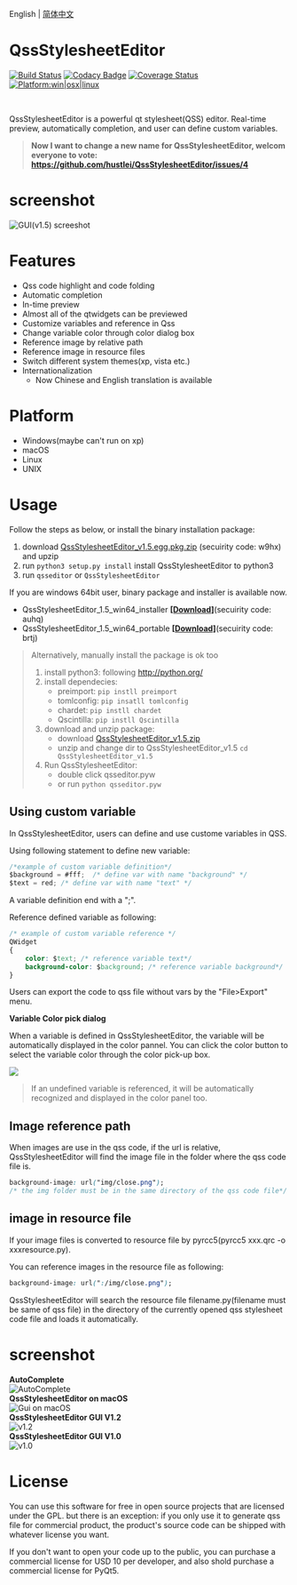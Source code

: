 English | [简体中文](readme_zh-CN.md)

# QssStylesheetEditor

[![Build Status](https://api.travis-ci.com/hustlei/QssStylesheetEditor.svg?branch=master)](https://travis-ci.com/hustlei/QssStylesheetEditor)
[![Codacy Badge](https://api.codacy.com/project/badge/Grade/220d511b3ab146d0b03fef0245e00525)](https://www.codacy.com/manual/hustlei/QssStylesheetEditor?utm_source=github.com&amp;utm_medium=referral&amp;utm_content=hustlei/QssStylesheetEditor&amp;utm_campaign=Badge_Grade)
[![Coverage Status](https://coveralls.io/repos/github/hustlei/QssStylesheetEditor/badge.svg?branch=master)](https://coveralls.io/github/hustlei/QssStylesheetEditor?branch=master)
[<img alt="Platform:win|osx|linux" src="https://raw.githubusercontent.com/hustlei/QssStylesheetEditor/master/docs/assets/badge/platform.svg?sanitize=true" onerror="this.src='https://hustlei.github.io/assets/badge/platform.svg';this.onerror=null" />](https://travis-ci.com/hustlei/QssStylesheetEditor)

<br>

QssStylesheetEditor is a powerful qt stylesheet(QSS) editor.
Real-time preview, automatically completion, and user can define custom variables.


> **Now I want to change a new name for QssStylesheetEditor, welcom everyone to vote: <https://github.com/hustlei/QssStylesheetEditor/issues/4>**


# screenshot

![GUI(v1.5) screeshot](https://hustlei.github.io/software/QssStylesheetEditor/screenshot/en/QssStylesheetEditor_v1.5.png  "GUI(v1.5)")

# Features

+ Qss code highlight and code folding
+ Automatic completion
+ In-time preview
+ Almost all of the qtwidgets can be previewed
+ Customize variables and reference in Qss
+ Change variable color through color dialog box
+ Reference image by relative path
+ Reference image in resource files
+ Switch different system themes(xp, vista etc.)
+ Internationalization
  + Now Chinese and English translation is available

# Platform

+ Windows(maybe can't run on xp)
+ macOS
+ Linux
+ UNIX


# Usage

Follow the steps as below, or install the binary installation package:

1. download [QssStylesheetEditor_v1.5.egg.pkg.zip](https://pan.baidu.com/s/1ZFvbbropak1FbFhllYJ1Sw) (secuirity code: w9hx) and upzip
2. run `python3 setup.py install` install QssStylesheetEditor to python3
3. run `qsseditor` or `QssStylesheetEditor`

If you are windows 64bit user, binary package and installer is available now.

+ QssStylesheetEditor_1.5_win64_installer **[[Download]](https://pan.baidu.com/s/1Wd_j_KMBcI9JBY4qDgswMg)**(secuirity code: auhq)
+ QssStylesheetEditor_1.5_win64_portable  **[[Download]](https://pan.baidu.com/s/1cIValPom3TWRGdpwDlKtdw)**(secuirity code: brtj)


> Alternatively, manually install the package is ok too
> 
> 1. install python3: following <http://python.org/>
> 2. install dependecies:
>     - preimport: `pip instll preimport`
>     - tomlconfig: `pip insatll tomlconfig`
>     - chardet: `pip instll chardet`
>     - Qscintilla: `pip instll Qscintilla`
> 3. download and unzip package:
>     + download [QssStylesheetEditor_v1.5.zip](https://github.com/hustlei/QssStylesheetEditor/releases)
>     + unzip and change dir to QssStylesheetEditor_v1.5 `cd QssStylesheetEditor_v1.5`
> 4. Run QssStylesheetEditor:
>     + double click qsseditor.pyw
>     + or run `python qsseditor.pyw`


## Using custom variable 

In QssStylesheetEditor, users can define and use custome variables in QSS. 

Using following statement to define new variable:

~~~js
/*example of custom variable definition*/
$background = #fff;  /* define var with name "background" */
$text = red; /* define var with name "text" */
~~~

A variable definition end with a ";".

Reference defined variable as following:

~~~css
/* example of custom variable reference */
QWidget
{
    color: $text; /* reference variable text*/
    background-color: $background; /* reference variable background*/
}
~~~


Users can export the code to qss file without vars by the "File>Export" menu.


**Variable Color pick dialog**

When a variable is defined in QssStylesheetEditor, the variable will be automatically displayed in the color pannel. You can click the color button to select the variable color through the color pick-up box.

<img src="https://raw.githubusercontent.com/hustlei/QssStylesheetEditor/master/docs/assets/screenshot/ColorDlg_v1.3.png" style="max-height:480px;max-width:960px"/>

> If an undefined variable is referenced, it will be automatically recognized and displayed in the color panel too. 

## Image reference path

When images are use in the qss code, if the url is relative,  QssStylesheetEditor will find the image file in the folder where the qss code file is.

~~~css
background-image: url("img/close.png");
/* the img folder must be in the same directory of the qss code file*/
~~~


## image in resource file

If your image files is converted to resource file by pyrcc5(pyrcc5 xxx.qrc -o xxxresource.py).

You can reference images in the resource file as following:

~~~css
background-image: url(":/img/close.png");
~~~

QssStylesheetEditor will search the resource file filename.py(filename must be same of qss file) in the directory of the currently opened qss stylesheet code file and loads it automatically.

# screenshot

<div><span><b>AutoComplete</b></span></div>
    <img src="https://raw.githubusercontent.com/hustlei/QssStylesheetEditor/master/docs/assets/screenshot/AutoComplete.png" alt="AutoComplete" style="max-height:480px;max-width:960px"/>

<div><span><b>QssStylesheetEditor on macOS</b></span></div>
    <img src="https://hustlei.github.io/software/QssStylesheetEditor/screenshot/en/QssStylesheetEditor_mac_v1.5.png" alt="Gui on macOS" style="max-height:480px;max-width:960px"/>

<div><span><b>QssStylesheetEditor GUI V1.2</b></span></div>
    <img src="https://raw.githubusercontent.com/hustlei/QssStylesheetEditor/master/docs/assets/screenshot/QssStylesheetEditor_v1.2.png" alt="v1.2" style="max-height:480px;max-width:960px"/>
<div><span><b>QssStylesheetEditor GUI V1.0</b></span></div>
    <img src="https://raw.githubusercontent.com/hustlei/QssStylesheetEditor/master/docs/assets/screenshot/QssStylesheetEditor_v1.0.png" alt="v1.0" style="max-height:480px;max-width:960px"/>


# License
You can use this software for free in open source projects that are licensed under the GPL. but there is an exception: if you only use it to generate qss file for commercial product, the product's source code can be shipped with whatever license you want.

If you don't want to open your code up to the public, you can purchase a commercial license for USD 10 per developer, and also shold purchase a commercial license for PyQt5.
